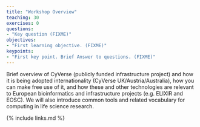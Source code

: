 ```yaml
---
title: "Workshop Overview"
teaching: 30
exercises: 0
questions:
- "Key question (FIXME)"
objectives:
- "First learning objective. (FIXME)"
keypoints:
- "First key point. Brief Answer to questions. (FIXME)"
---
```


Brief overview of CyVerse (publicly funded infrastructure project) and how it is being adopted internationality (CyVerse UK/Austria/Australia), how you can make free use of it, and how these and other technologies are relevant to European bioinformatics and infrastructure projects (e.g. ELIXIR and EOSC). We will also introduce common tools and related vocabulary for computing in life science research.

{% include links.md %}
